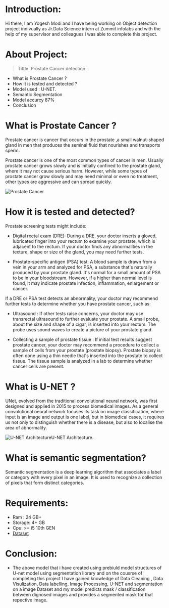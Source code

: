 # Introduction:
Hi there, I am Yogesh Modi and I have being working on Object detection project indivually as Jr.Data Science intern at Zummit infolabs and with the help of my supervisor and colleagues i was able to complete this project.

# About Project:
> Tittle:  Prostate Cancer detection :
* What is Prostate Cancer ?
* How it is tested and detected ?
* Model used : U-NET.
* Semantic Segmentation
* Model accurcy 87%
* Conclusion


# What is Prostate Cancer ?

Prostate cancer is cancer that occurs in the prostate ,a small walnut-shaped gland in men that produces the seminal fluid that nourishes and transports sperm.

Prostate cancer is one of the most common types of cancer in men. Usually prostate cancer grows slowly and is initially confined to the prostate gland, where it may not cause serious harm. However, while some types of prostate cancer grow slowly and may need minimal or even no treatment, other types are aggressive and can spread quickly.

![Prostate Cancer](https://www.mayoclinic.org/-/media/kcms/gbs/patient-consumer/images/2013/11/15/17/38/ds00043_-my01633_im01561_prostca1thu_jpg.jpg)


# How it is tested and detected?

Prostate screening tests might include:

* Digital rectal exam (DRE): During a DRE, your doctor inserts a gloved, lubricated finger into your rectum to examine your prostate, which is adjacent to the rectum. If your doctor finds any abnormalities in the texture, shape or size of the gland, you may need further tests.

* Prostate-specific antigen (PSA) test: A blood sample is drawn from a vein in your arm and analyzed for PSA, a substance that's naturally produced by your prostate gland. It's normal for a small amount of PSA to be in your bloodstream. However, if a higher than normal level is found, it may indicate prostate infection, inflammation, enlargement or cancer.

If a DRE or PSA test detects an abnormality, your doctor may recommend further tests to determine whether you have prostate cancer, such as:

* Ultrasound : If other tests raise concerns, your doctor may use transrectal ultrasound to further evaluate your prostate. A small probe, about the size and shape of a cigar, is inserted into your rectum. The probe uses sound waves to create a picture of your prostate gland.

* Collecting a sample of prostate tissue : If initial test results suggest prostate cancer, your doctor may recommend a procedure to collect a sample of cells from your prostate (prostate biopsy). Prostate biopsy is often done using a thin needle that's inserted into the prostate to collect tissue. The tissue sample is analyzed in a lab to determine whether cancer cells are present.

# What is U-NET ?
UNet, evolved from the traditional convolutional neural network, was first designed and applied in 2015 to process biomedical images. As a general convolutional neural network focuses its task on image classification, where input is an image and output is one label, but in biomedical cases, it requires us not only to distinguish whether there is a disease, but also to localise the area of abnormality.

![U-NET Architecture](https://miro.medium.com/max/828/1*f7YOaE4TWubwaFF7Z1fzNw.webp)U-NET Architecture.

# What is semantic segmentation?

Semantic segmentation is a deep learning algorithm that associates a label or category with every pixel in an image. It is used to recognize a collection of pixels that form distinct categories.

# Requirements:
* Ram : 24 GB+
* Storage: 4+ GB
* Cpu: >= i5 10th GEN
* [Dataset](https://www.kaggle.com/c/prostate-cancer-grade-assessment/discussion)

# Conclusion:
* The above model that i have created using prebiuld model structures of U-net model using segmentation library and on the cousrse of completing this project I have gained knowledge of Data Cleaning , Data Visulization,  Data labelling, Image Processing, U-NET and segmentation on a image Dataset and my model predicts mask / classification between dignosed images and provides a segmented mask for that repective image.

